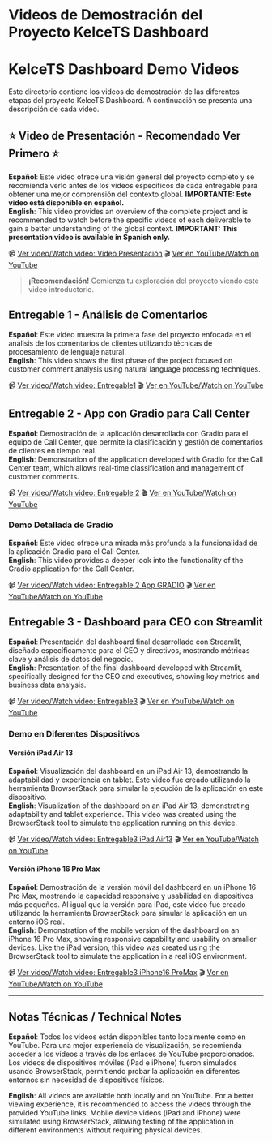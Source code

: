 # Videos de Demostración del Proyecto KelceTS Dashboard
# KelceTS Dashboard Demo Videos

Este directorio contiene los videos de demostración de las diferentes etapas del proyecto KelceTS Dashboard. A continuación se presenta una descripción de cada video.

## ⭐ Video de Presentación - Recomendado Ver Primero ⭐
**Español**: Este video ofrece una visión general del proyecto completo y se recomienda verlo antes de los videos específicos de cada entregable para obtener una mejor comprensión del contexto global. **IMPORTANTE: Este video está disponible en español.**  
**English**: This video provides an overview of the complete project and is recommended to watch before the specific videos of each deliverable to gain a better understanding of the global context. **IMPORTANT: This presentation video is available in Spanish only.**

📹 [Ver video/Watch video: Video Presentación](./Capstone-Project---Desarrollador10X-IIA---Araceli-Fradejas_Video%20Presentación%20Caso%20de%20Uso%20KelceTS.mp4)
🎬 [Ver en YouTube/Watch on YouTube](https://youtu.be/8oreCBeRBVs)
> **¡Recomendación!** Comienza tu exploración del proyecto viendo este video introductorio.

## Entregable 1 - Análisis de Comentarios
**Español**: Este video muestra la primera fase del proyecto enfocada en el análisis de los comentarios de clientes utilizando técnicas de procesamiento de lenguaje natural.  
**English**: This video shows the first phase of the project focused on customer comment analysis using natural language processing techniques.

📹 [Ver video/Watch video: Entregable1](./Capstone-Project---Desarrollador10X-IIA---Araceli-Fradejas_videos%20demos_Entregable1.mp4)
🎬 [Ver en YouTube/Watch on YouTube](https://youtu.be/NqKmh-CEdBI)

## Entregable 2 - App con Gradio para Call Center
**Español**: Demostración de la aplicación desarrollada con Gradio para el equipo de Call Center, que permite la clasificación y gestión de comentarios de clientes en tiempo real.  
**English**: Demonstration of the application developed with Gradio for the Call Center team, which allows real-time classification and management of customer comments.

📹 [Ver video/Watch video: Entregable 2](./Capstone-Project---Desarrollador10X-IIA---Araceli-Fradejas_videos%20demos_Entregable%202.mp4)
🎬 [Ver en YouTube/Watch on YouTube](https://youtu.be/ETj7vEMu_Co)

### Demo Detallada de Gradio
**Español**: Este video ofrece una mirada más profunda a la funcionalidad de la aplicación Gradio para el Call Center.  
**English**: This video provides a deeper look into the functionality of the Gradio application for the Call Center.

📹 [Ver video/Watch video: Entregable 2 App GRADIO](./Capstone-Project---Desarrollador10X-IIA---Araceli-Fradejas_videos%20demos_Entregable2-App%20GRADIO.mp4)
🎬 [Ver en YouTube/Watch on YouTube](https://youtu.be/vDs4BwcLUAU)

## Entregable 3 - Dashboard para CEO con Streamlit
**Español**: Presentación del dashboard final desarrollado con Streamlit, diseñado específicamente para el CEO y directivos, mostrando métricas clave y análisis de datos del negocio.  
**English**: Presentation of the final dashboard developed with Streamlit, specifically designed for the CEO and executives, showing key metrics and business data analysis.

📹 [Ver video/Watch video: Entregable3](./Capstone-Project---Desarrollador10X-IIA---Araceli-Fradejas_videos%20demos_Entregable3.mp4)
🎬 [Ver en YouTube/Watch on YouTube](https://youtu.be/9QaC71r9A_s)

### Demo en Diferentes Dispositivos

#### Versión iPad Air 13
**Español**: Visualización del dashboard en un iPad Air 13, demostrando la adaptabilidad y experiencia en tablet. Este video fue creado utilizando la herramienta BrowserStack para simular la ejecución de la aplicación en este dispositivo.  
**English**: Visualization of the dashboard on an iPad Air 13, demonstrating adaptability and tablet experience. This video was created using the BrowserStack tool to simulate the application running on this device.

📹 [Ver video/Watch video: Entregable3 iPad Air13](./Capstone-Project---Desarrollador10X-IIA---Araceli-Fradejas_videos%20demos_Entregable3_iPad%20Air13%202025.mp4)
🎬 [Ver en YouTube/Watch on YouTube](https://youtube.com/shorts/1XyYyEJMPoY?feature=share)

#### Versión iPhone 16 Pro Max
**Español**: Demostración de la versión móvil del dashboard en un iPhone 16 Pro Max, mostrando la capacidad responsive y usabilidad en dispositivos más pequeños. Al igual que la versión para iPad, este video fue creado utilizando la herramienta BrowserStack para simular la aplicación en un entorno iOS real.  
**English**: Demonstration of the mobile version of the dashboard on an iPhone 16 Pro Max, showing responsive capability and usability on smaller devices. Like the iPad version, this video was created using the BrowserStack tool to simulate the application in a real iOS environment.

📹 [Ver video/Watch video: Entregable3 iPhone16 ProMax](./Capstone-Project---Desarrollador10X-IIA---Araceli-Fradejas_videos%20demos_Entregable3_iPhone16%20ProMax.mp4)
🎬 [Ver en YouTube/Watch on YouTube](https://youtube.com/shorts/083jXERVVWg?feature=share)

---

## Notas Técnicas / Technical Notes

**Español**: Todos los videos están disponibles tanto localmente como en YouTube. Para una mejor experiencia de visualización, se recomienda acceder a los videos a través de los enlaces de YouTube proporcionados. Los videos de dispositivos móviles (iPad e iPhone) fueron simulados usando BrowserStack, permitiendo probar la aplicación en diferentes entornos sin necesidad de dispositivos físicos.

**English**: All videos are available both locally and on YouTube. For a better viewing experience, it is recommended to access the videos through the provided YouTube links. Mobile device videos (iPad and iPhone) were simulated using BrowserStack, allowing testing of the application in different environments without requiring physical devices.